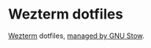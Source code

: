 # Wezterm dotfiles
[Wezterm](https://wezfurlong.org/wezterm/) dotfiles, [managed by GNU Stow](https://brandon.invergo.net/news/2012-05-26-using-gnu-stow-to-manage-your-dotfiles.html).
